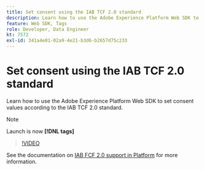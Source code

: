 ```yaml
---
title: Set consent using the IAB TCF 2.0 standard
description: Learn how to use the Adobe Experience Platform Web SDK to set consent values according to the IAB TCF 2.0 standard.
feature: Web SDK, Tags
role: Developer, Data Engineer
kt: 7572
exl-id: 341a4e01-02a9-4e21-b3d6-b2657d75c233
---
```

# Set consent using the IAB TCF 2.0 standard

Learn how to use the Adobe Experience Platform Web SDK to set consent values according to the IAB TCF 2.0 standard.

>[!NOTE]
>
> Launch is now **[!DNL tags]**

>[!VIDEO](https://video.tv.adobe.com/v/332695/?quality=12&learn=on)

See the documentation on [IAB FCF 2.0 support in Platform](https://experienceleague.adobe.com/docs/experience-platform/landing/governance-privacy-security/consent/iab/overview.html) for more information.
